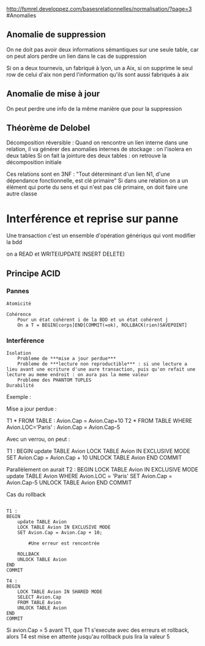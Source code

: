 http://fsmrel.developpez.com/basesrelationnelles/normalisation/?page=3
#Anomalies

## Anomalie de suppression

On ne doit pas avoir deux informations sémantiques sur une seule table, car on peut alors perdre un lien dans le cas de suppression

Si on a deux tournevis, un fabriqué à lyon, un a Aix, si on supprime le seul row de celui d'aix non perd l'information qu'ils sont aussi fabriqués à aix

## Anomalie de mise à jour

On peut perdre une info de la même manière que pour la suppression

## Théorème de Delobel 

Décomposition réversible  : Quand on rencontre un lien interne dans une relation, il va générer des anomalies internes de stockage : on l'isolera en deux tables
Si on fait la jointure des deux tables : on retrouve la décomposition initiale

Ces relations sont en 3NF : "Tout déterminant d'un lien N1, d'une dépendance fonctionnelle, est clé primaire"
Si dans une relation on a un élément qui porte du sens et qui n'est pas clé primaire, on doit faire une autre classe

# Interférence et reprise sur panne

Une transaction c'est un ensemble d'opération génériqus qui vont modifier la bdd

on a READ et WRITE(UPDATE INSERT DELETE)

## Principe ACID

### Pannes
	Atomicité

	Cohérence
		Pour un état cohérent i de la BDD et un état cohérent j
		On a T = BEGIN[corps]END[COMMIT(=ok), ROLLBACK(rien)SAVEPOINT]
### Interférence
	Isolation
		Probleme de ***mise a jour perdue***
		Probleme de ***lecture non reproductible*** : si une lecture a lieu avant une ecriture d'une aure transaction, puis qu'on refait une lecture au meme endroit : on aura pas la meme valeur
		Probleme des PHANTOM TUPLES
	Durabilité


Exemple :

Mise a jour perdue :

T1 * FROM TABLE : Avion.Cap = Avion.Cap+10
T2 * FROM TABLE WHERE Avion.LOC='Paris' : Avion.Cap = Avion.Cap-5

Avec un verrou, on peut :

T1 : 
BEGIN 
	update TABLE Avion
	LOCK TABLE Avion IN EXCLUSIVE MODE
	SET Avion.Cap = Avion.Cap + 10
	UNLOCK TABLE Avion
END
COMMIT

Parallèlement on aurait 
T2 : 
BEGIN 
	LOCK TABLE Avion IN EXCLUSIVE MODE
	update TABLE Avion 
	WHERE Avion.LOC = 'Paris'
	SET Avion.Cap = Avion.Cap-5
	UNLOCK TABLE Avion
END 
COMMIT


Cas du rollback 

```

T1 : 
BEGIN 
	update TABLE Avion 
	LOCK TABLE Avion IN EXCLUSIVE MODE
	SET Avion.Cap = Avion.Cap + 10;
		
		#Une erreur est rencontrée
	
	ROLLBACK
	UNLOCK TABLE Avion
END
COMMIT

T4 : 
BEGIN 
	LOCK TABLE Avion IN SHARED MODE 
	SELECT Avion.Cap
	FROM TABLE Avion
	UNLOCK TABLE Avion
END
COMMIT

```

Si avion.Cap = 5 avant T1, que T1 s'execute avec des erreurs et rollback,
alors T4 est mise en attente jusqu'au rollback puis lira la valeur 5